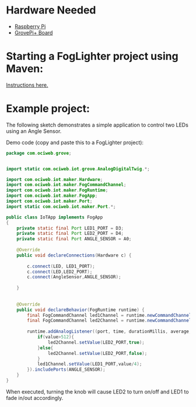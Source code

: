 # Hardware Needed
- [Raspberry Pi](https://www.raspberrypi.org/)
- [GrovePi+ Board](https://www.dexterindustries.com/shop/grovepi-board/)

# Starting a FogLighter project using Maven:
[Instructions here.](https://github.com/oci-pronghorn/FogLighter/blob/master/README.md)

# Example project:

The following sketch demonstrates a simple application to control two LEDs using an Angle Sensor.

Demo code (copy and paste this to a FogLighter project):

```java
package com.ociweb.grove;


import static com.ociweb.iot.grove.AnalogDigitalTwig.*;

import com.ociweb.iot.maker.Hardware;
import com.ociweb.iot.maker.FogCommandChannel;
import com.ociweb.iot.maker.FogRuntime;
import com.ociweb.iot.maker.FogApp;
import com.ociweb.iot.maker.Port;
import static com.ociweb.iot.maker.Port.*;

public class IoTApp implements FogApp
{
    private static final Port LED1_PORT = D3;
    private static final Port LED2_PORT = D4;
    private static final Port ANGLE_SENSOR = A0;
    
    @Override
    public void declareConnections(Hardware c) {
        
        c.connect(LED, LED1_PORT);
        c.connect(LED,LED2_PORT);
        c.connect(AngleSensor,ANGLE_SENSOR);
        
    }
    
    
    @Override
    public void declareBehavior(FogRuntime runtime) {
        final FogCommandChannel led1Channel = runtime.newCommandChannel(DYNAMIC_MESSAGING);
        final FogCommandChannel led2Channel = runtime.newCommandChannel(DYNAMIC_MESSAGING);
        
        runtime.addAnalogListener((port, time, durationMillis, average, value)->{
            if(value>512){
                led2Channel.setValue(LED2_PORT,true);
            }else{
                led2Channel.setValue(LED2_PORT,false);
            }
            led1Channel.setValue(LED1_PORT,value/4);
        }).includePorts(ANGLE_SENSOR);   
    }
}
```


When executed, turning the knob will cause LED2 to turn on/off and LED1 to fade in/out accordingly.




